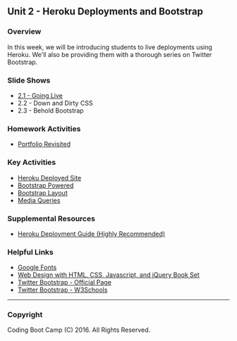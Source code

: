 ## Unit 2 - Heroku Deployments and Bootstrap 

### Overview
In this week, we will be introducing students to live deployments using Heroku. We'll also be providing them with a thorough series on Twitter Bootstrap. 

### Slide Shows
* [2.1 - Going Live](1-Class-Content/2.1/Slide-Shows)
* 2.2 - Down and Dirty CSS
* 2.3 - Behold Bootstrap

### Homework Activities
* [Portfolio Revisited](2-Homework/Instructions/homework-instructions.md)

### Key Activities 
* [Heroku Deployed Site](1-Class-Content/2.1/Activities/5-HerokuDeployedSite)
* [Bootstrap Powered](1-Class-Content/2.2/Activities/4-WheresCSS)
* [Bootstrap Layout](1-Class-Content/2.3/Activities/5-PanelLayout)
* [Media Queries](1-Class-Content/2.3/Activities/7-StudentMedia)

### Supplemental Resources
* [Heroku Deployment Guide (Highly Recommended)](1-Class-Content/2.1/Supplemental/HerokuGuide/)

### Helpful Links
* [Google Fonts](https://www.google.com/fonts)
* [Web Design with HTML, CSS, Javascript, and jQuery Book Set](http://www.amazon.com/Web-Design-HTML-JavaScript-jQuery/dp/1118907442)
* [Twitter Bootstrap - Official Page](http://getbootstrap.com/)
* [Twitter Bootstrap - W3Schools](http://www.w3schools.com/bootstrap/bootstrap_get_started.asp)

-------

### Copyright 
Coding Boot Camp (C) 2016. All Rights Reserved.
